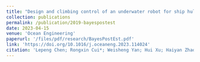 ```yaml
---
title: "Design and climbing control of an underwater robot for ship hull cleaning"
collection: publications
permalink: /publication/2019-bayespostest
date: 2023-04-15
venue: 'Ocean Engineering'
paperurl: '/files/pdf/research/BayesPostEst.pdf'
link: 'https://doi.org/10.1016/j.oceaneng.2023.114024'
citation: 'Lepeng Chen; Rongxin Cui*; Weisheng Yan; Hui Xu; Haiyan Zhao; Haoquan Li.&quot;Design and climbing control of an underwater robot for ship hull cleaning.&quot; <i>Ocean Engineering</i>, 2023, 274(2): 114024. doi:10.1016/j.oceaneng.2023.114024'
---
```

